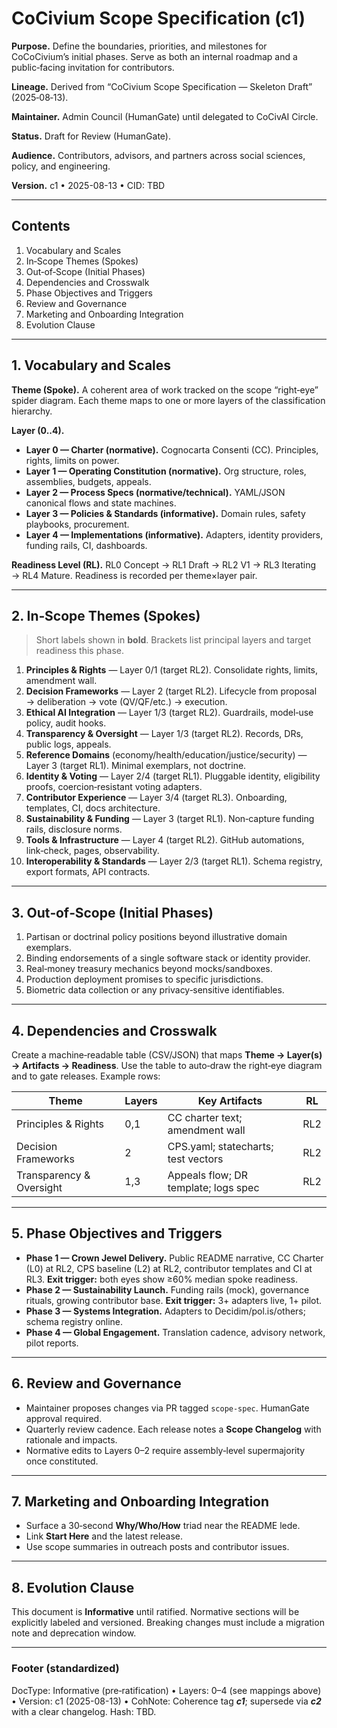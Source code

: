 # CoCivium Scope Specification (c1)

**Purpose.** Define the boundaries, priorities, and milestones for CoCoCivium’s initial phases.  Serve as both an internal roadmap and a public‑facing invitation for contributors.

**Lineage.** Derived from “CoCivium Scope Specification — Skeleton Draft” (2025‑08‑13).

**Maintainer.** Admin Council (HumanGate) until delegated to CoCivAI Circle.

**Status.** Draft for Review (HumanGate).

**Audience.** Contributors, advisors, and partners across social sciences, policy, and engineering.

**Version.** c1 • 2025-08-13 • CID: TBD

---

## Contents
1. Vocabulary and Scales
2. In‑Scope Themes (Spokes)
3. Out‑of‑Scope (Initial Phases)
4. Dependencies and Crosswalk
5. Phase Objectives and Triggers
6. Review and Governance
7. Marketing and Onboarding Integration
8. Evolution Clause

---

## 1. Vocabulary and Scales

**Theme (Spoke).** A coherent area of work tracked on the scope “right‑eye” spider diagram.  Each theme maps to one or more layers of the classification hierarchy.

**Layer (0..4).**
- **Layer 0 — Charter (normative).** Cognocarta Consenti (CC).  Principles, rights, limits on power.
- **Layer 1 — Operating Constitution (normative).** Org structure, roles, assemblies, budgets, appeals.
- **Layer 2 — Process Specs (normative/technical).** YAML/JSON canonical flows and state machines.
- **Layer 3 — Policies & Standards (informative).** Domain rules, safety playbooks, procurement.
- **Layer 4 — Implementations (informative).** Adapters, identity providers, funding rails, CI, dashboards.

**Readiness Level (RL).** RL0 Concept → RL1 Draft → RL2 V1 → RL3 Iterating → RL4 Mature.  Readiness is recorded per theme×layer pair.

---

## 2. In‑Scope Themes (Spokes)

> Short labels shown in **bold**.  Brackets list principal layers and target readiness this phase.

1. **Principles & Rights** — Layer 0/1 (target RL2).  Consolidate rights, limits, amendment wall.
2. **Decision Frameworks** — Layer 2 (target RL2).  Lifecycle from proposal → deliberation → vote (QV/QF/etc.) → execution.
3. **Ethical AI Integration** — Layer 1/3 (target RL2).  Guardrails, model‑use policy, audit hooks.
4. **Transparency & Oversight** — Layer 1/3 (target RL2).  Records, DRs, public logs, appeals.
5. **Reference Domains** (economy/health/education/justice/security) — Layer 3 (target RL1).  Minimal exemplars, not doctrine.
6. **Identity & Voting** — Layer 2/4 (target RL1).  Pluggable identity, eligibility proofs, coercion‑resistant voting adapters.
7. **Contributor Experience** — Layer 3/4 (target RL3).  Onboarding, templates, CI, docs architecture.
8. **Sustainability & Funding** — Layer 3 (target RL1).  Non‑capture funding rails, disclosure norms.
9. **Tools & Infrastructure** — Layer 4 (target RL2).  GitHub automations, link‑check, pages, observability.
10. **Interoperability & Standards** — Layer 2/3 (target RL1).  Schema registry, export formats, API contracts.

---

## 3. Out‑of‑Scope (Initial Phases)

1. Partisan or doctrinal policy positions beyond illustrative domain exemplars.
2. Binding endorsements of a single software stack or identity provider.
3. Real‑money treasury mechanics beyond mocks/sandboxes.
4. Production deployment promises to specific jurisdictions.
5. Biometric data collection or any privacy‑sensitive identifiables.

---

## 4. Dependencies and Crosswalk

Create a machine‑readable table (CSV/JSON) that maps **Theme → Layer(s) → Artifacts → Readiness**.  Use the table to auto‑draw the right‑eye diagram and to gate releases.  Example rows:

| Theme | Layers | Key Artifacts | RL |
|---|---|---|---|
| Principles & Rights | 0,1 | CC charter text; amendment wall | RL2 |
| Decision Frameworks | 2 | CPS.yaml; statecharts; test vectors | RL2 |
| Transparency & Oversight | 1,3 | Appeals flow; DR template; logs spec | RL2 |

---

## 5. Phase Objectives and Triggers

- **Phase 1 — Crown Jewel Delivery.** Public README narrative, CC Charter (L0) at RL2, CPS baseline (L2) at RL2, contributor templates and CI at RL3.  **Exit trigger:** both eyes show ≥60% median spoke readiness.
- **Phase 2 — Sustainability Launch.** Funding rails (mock), governance rituals, growing contributor base.  **Exit trigger:** 3+ adapters live, 1+ pilot.
- **Phase 3 — Systems Integration.** Adapters to Decidim/pol.is/others; schema registry online.
- **Phase 4 — Global Engagement.** Translation cadence, advisory network, pilot reports.

---

## 6. Review and Governance

- Maintainer proposes changes via PR tagged `scope-spec`.  HumanGate approval required.
- Quarterly review cadence.  Each release notes a **Scope Changelog** with rationale and impacts.
- Normative edits to Layers 0–2 require assembly‑level supermajority once constituted.

---

## 7. Marketing and Onboarding Integration

- Surface a 30‑second **Why/Who/How** triad near the README lede.
- Link **Start Here** and the latest release.
- Use scope summaries in outreach posts and contributor issues.

---

## 8. Evolution Clause

This document is **Informative** until ratified.  Normative sections will be explicitly labeled and versioned.  Breaking changes must include a migration note and deprecation window.

---

### Footer (standardized)

DocType: Informative (pre‑ratification)  •  Layers: 0–4 (see mappings above)  •  Version: c1 (2025-08-13)  •  CohNote: Coherence tag **_c1_**; supersede via **_c2_** with a clear changelog.  Hash: TBD.



